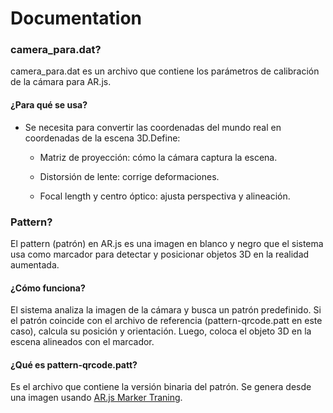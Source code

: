 # Documentation

### camera_para.dat?
camera_para.dat es un archivo que contiene los parámetros de calibración de la cámara para AR.js.

#### ¿Para qué se usa?
- Se necesita para convertir las coordenadas del mundo real en coordenadas de la escena 3D.Define:

    - Matriz de proyección: cómo la cámara captura la escena.

    - Distorsión de lente: corrige deformaciones.

    - Focal length y centro óptico: ajusta perspectiva y alineación.

### Pattern?
El pattern (patrón) en AR.js es una imagen en blanco y negro que el sistema usa como marcador para detectar y posicionar objetos 3D en la realidad aumentada.

#### ¿Cómo funciona?
El sistema analiza la imagen de la cámara y busca un patrón predefinido.
Si el patrón coincide con el archivo de referencia (pattern-qrcode.patt en este caso), calcula su posición y orientación.
Luego, coloca el objeto 3D en la escena alineados con el marcador.

#### ¿Qué es pattern-qrcode.patt?
Es el archivo que contiene la versión binaria del patrón. Se genera desde una imagen usando [AR.js Marker Traning](https://jeromeetienne.github.io/AR.js/three.js/examples/marker-training/examples/generator.html).
